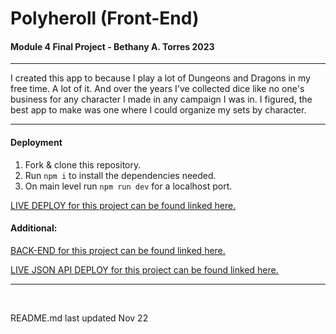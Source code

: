 # Polyheroll (Front-End)

####  Module 4 Final Project - Bethany A. Torres 2023

***

I created this app to because I play a lot of Dungeons and Dragons in my free time. A lot of it. And over the years I've collected dice like no one's business for any character I made in any campaign I was in. I figured, the best app to make was one where I could organize my sets by character. 

***

#### Deployment


1. Fork & clone this repository.
2. Run `npm i` to install the dependencies needed.
3. On main level run `npm run dev` for a localhost port.

[LIVE DEPLOY for this project can be found linked here.](https://polyheroll.netlify.app/)


#### Additional:

[BACK-END for this project can be found linked here.](https://github.com/figgeryboo/polyheroll_back-end)

[LIVE JSON API DEPLOY for this project can be found linked here.](https://polyheroll-back-end.onrender.com/dicesets)

***
<br/>

README.md last updated Nov 22


